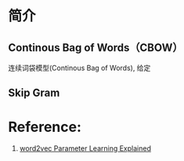 
# 简介

## Continous Bag of Words（CBOW）
连续词袋模型(Continous Bag of Words), 给定

## Skip Gram

# 

# Reference:
1. [word2vec Parameter Learning Explained](http://www-personal.umich.edu/~ronxin/pdf/w2vexp.pdf)
